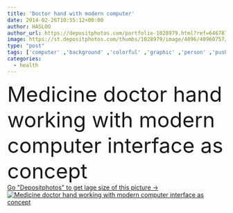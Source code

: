 ```yaml
---
title: 'Doctor hand with modern computer'
date: 2014-02-26T10:55:12+00:00
author: HASLOO
author_url: https://depositphotos.com/portfolio-1028979.html?ref=64678756
image: https://st.depositphotos.com/thumbs/1028979/image/4096/40960757/api_thumb_450.jpg?forcejpeg=true
type: "post"
tags: ['computer' ,'background' ,'colorful' ,'graphic' ,'person' ,'push' ,'human' ,'people' ,'health' ,'medicine' ,'male' ,'medical' ,'care' ,'man' ,'tech' ,'technology' ,'hand' ,'modern' ,'symbol' ,'icon' ,'Cardiology' ,'doctor' ,'heart' ,'button' ,'display' ,'screen' ,'digital' ,'press' ,'touch' ,'network' ,'data' ,'exam' ,'professional' ,'test' ,'work' ,'future' ,'navigation' ,'report' ,'At' ,'virtual' ,'graph' ,'chart' ,'interface' ,'diagram' ,'choosing' ,'program' ,'and' ,'medic' ,'cardiologist' ,'portal' ]
categories: 
  - health
---
```

<div aling="center">
            <font size="60"> Medicine doctor hand working with modern computer interface as concept</font>   
</div>
<div>
    <a href='https://depositphotos.com/40960757/stock-photo-doctor-hand-with-modern-computer.html?ref=64678756' target=_blank > Go "Depositphotos" to get lage size of this picture ->
        <img href='https://depositphotos.com/40960757/stock-photo-doctor-hand-with-modern-computer.html?ref=64678756' src='https://st.depositphotos.com/1028979/4096/i/950/depositphotos_40960757-stock-photo-doctor-hand-with-modern-computer.jpg?forcejpeg=true' alt='Medicine doctor hand working with modern computer interface as concept' >
    </a>
</div>
